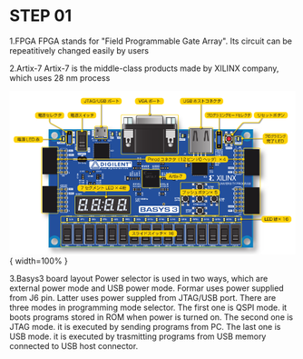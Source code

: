 # STEP 01

1.FPGA
FPGA stands for "Field Programmable Gate Array". Its circuit can be repeatitively changed easily by users 

2.Artix-7
Artix-7 is the middle-class products made by XILINX company, which uses 28 nm process


![Image title](./images/image_1.png){ width=100% }

3.Basys3 board layout
Power selector is used in two ways, which are external power mode and USB power mode. Formar 
uses power supplied from J6 pin. Latter uses power suppled from JTAG/USB port. There are three modes in programming mode selector. The first one is QSPI mode. it boots programs stored in ROM when power is turned on. The second one is JTAG mode. it is executed by sending programs from PC. The last one is USB mode. it is executed by trasmitting programs from USB memory connected to USB host connector.
